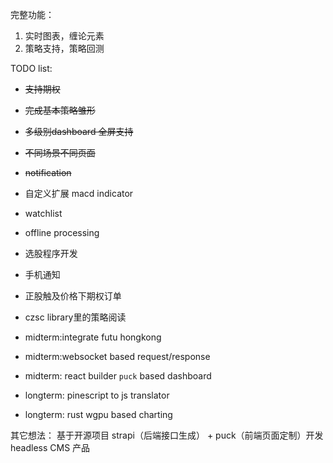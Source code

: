 完整功能：
1. 实时图表，缠论元素
2. 策略支持，策略回测

TODO list:
- ~~支持期权~~
- ~~完成基本策略雏形~~ 
- ~~多级别dashboard 全屏支持~~
- ~~不同场景不同页面~~
- ~~notification~~
- 自定义扩展 macd indicator
- watchlist
- offline processing
- 选股程序开发 
- 手机通知
- 正股触及价格下期权订单
- czsc library里的策略阅读

- midterm:integrate futu hongkong
- midterm:websocket based request/response

- midterm: react builder `puck` based dashboard
- longterm: pinescript to js translator
- longterm: rust wgpu based charting


其它想法：
基于开源项目 strapi（后端接口生成） + puck（前端页面定制）开发 headless CMS 产品